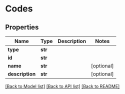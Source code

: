 # Codes

## Properties
Name | Type | Description | Notes
------------ | ------------- | ------------- | -------------
**type** | **str** |  | 
**id** | **str** |  | 
**name** | **str** |  | [optional] 
**description** | **str** |  | [optional] 

[[Back to Model list]](../README.md#documentation-for-models) [[Back to API list]](../README.md#documentation-for-api-endpoints) [[Back to README]](../README.md)


